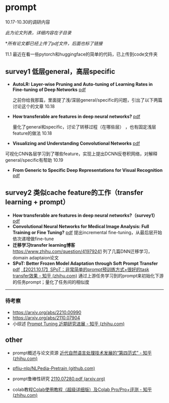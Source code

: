 # prompt

10.17-10.30的调研内容

*此为论文列表，详细内容在子目录*

**所有论文都已经上传了pdf文件，后面也标了链接*



11.1 最近在看一些pytorch和huggingface的简单的代码，已上传到code文件夹



## survey1 低层general，高层specific

* **AutoLR: Layer-wise Pruning and Auto-tuning of Learning Rates in Fine-tuning of Deep Networks**	[pdf](https://ojs.aaai.org/index.php/AAAI/article/view/16350)

  之前你给我那篇，里面提了浅/深层general/specific的问题，引出了以下两篇讨论这个的文章 10.18

* **How transferable are features in deep neural networks?**	[pdf](https://proceedings.neurips.cc/paper/2014/hash/375c71349b295fbe2dcdca9206f20a06-Abstract.html)

  量化了general和specific，讨论了转移过程（在哪些层） ，也有固定浅层feature的做法 10.18

* **Visualizing and Understanding Convolutional Networks**	[pdf](https://link.springer.com/chapter/10.1007/978-3-319-10590-1_53)

​		可视化CNN各层学习到了哪些feature，实现上提出DCNN反卷积网络，对解释general/specific有帮助 10.19

* **From Generic to Specific Deep Representations for Visual Recognition**  [pdf](https://www.cv-foundation.org/openaccess/content_cvpr_workshops_2015/W03/html/Azizpour_From_Generic_to_2015_CVPR_paper.html)



## survey2 类似cache feature的工作（transfer learning + prompt）

* **How transferable are features in deep neural networks?（survey1）**	[pdf](https://proceedings.neurips.cc/paper/2014/hash/375c71349b295fbe2dcdca9206f20a06-Abstract.html)
* **Convolutional Neural Networks for Medical Image Analysis: Full Training or Fine Tuning?** 	[pdf](https://ieeexplore.ieee.org/abstract/document/7426826)
	提出incremental fine-tuning，从最后层开始依次递增做fine-tune
* **迁移学习transfer learning博客** https://www.zhihu.com/question/41979241
  列了几篇DNN迁移学习，domain adaptaion论文
* **SPoT: Better Frozen Model Adaptation through Soft Prompt Transfer**  [pdf](https://arxiv.org/pdf/2110.07904.pdf) 
  [【2021.10.17】SPoT：非常简单的prompt预训练方式+很好的task transfer效果 - 知乎 (zhihu.com)](https://zhuanlan.zhihu.com/p/422472763)
  通过上游任务学习到的prompt来初始化下游的任务prompt；量化了任务间的相似度

---

  ### 待考察

  * https://arxiv.org/abs/2210.00990
  * https://arxiv.org/abs/2110.07904
  * 小综述 [Prompt Tuning 近期研究进展 - 知乎 (zhihu.com)](https://zhuanlan.zhihu.com/p/422921903)



## other

* prompt概述与论文资源 [近代自然语言处理技术发展的“第四范式” - 知乎 (zhihu.com)](https://zhuanlan.zhihu.com/p/395115779)
* [pfliu-nlp/NLPedia-Pretrain (github.com)](https://github.com/pfliu-nlp/NLPedia-Pretrain)
* prompt鲁棒性研究 [2110.07280.pdf (arxiv.org)](https://arxiv.org/pdf/2110.07280.pdf)

* colab教程[Colab使用教程（超级详细版）及Colab Pro/Pro+评测 - 知乎 (zhihu.com)](https://zhuanlan.zhihu.com/p/527663163)
